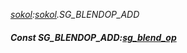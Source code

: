 _[sokol](../../modules/sokol/sokol-module.md):[sokol](../../modules/sokol/sokol-module.md).SG\_BLENDOP\_ADD_
##### Const SG\_BLENDOP\_ADD:[sg_blend_op](../../modules/sokol/sokol-sg_blend_op.md)
